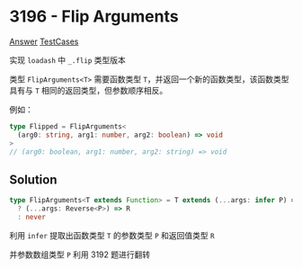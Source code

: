 # 3196 - Flip Arguments

[Answer](https://github.com/lybenson/ts-checker/blob/master/src/3196-medium-flip-arguments/template.ts) [TestCases](https://github.com/lybenson/ts-checker/blob/master/src/3196-medium-flip-arguments/test-cases.ts)

实现 `loadash` 中 `_.flip` 类型版本

类型 `FlipArguments<T>` 需要函数类型 `T`，并返回一个新的函数类型，该函数类型具有与 `T` 相同的返回类型，但参数顺序相反。

例如：

```ts
type Flipped = FlipArguments<
  (arg0: string, arg1: number, arg2: boolean) => void
>
// (arg0: boolean, arg1: number, arg2: string) => void
```

## Solution

```ts
type FlipArguments<T extends Function> = T extends (...args: infer P) => infer R
  ? (...args: Reverse<P>) => R
  : never
```

利用 `infer` 提取出函数类型 `T` 的参数类型 `P` 和返回值类型 `R`

并参数数组类型 `P` 利用 3192 题进行翻转
